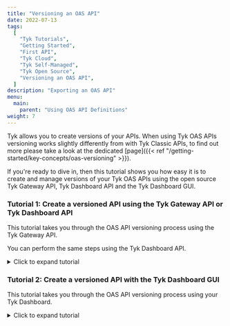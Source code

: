 ```yaml
---
title: "Versioning an OAS API"
date: 2022-07-13
tags:
  [
    "Tyk Tutorials",
    "Getting Started",
    "First API",
    "Tyk Cloud",
    "Tyk Self-Managed",
    "Tyk Open Source",
    "Versioning an OAS API",
  ]
description: "Exporting an OAS API"
menu:
  main:
    parent: "Using OAS API Definitions"
weight: 7
---
```


Tyk allows you to create versions of your APIs. When using Tyk OAS APIs versioning works slightly differently from with Tyk Classic APIs, to find out more please take a look at the dedicated [page]({{< ref "/getting-started/key-concepts/oas-versioning" >}}).

If you're ready to dive in, then this tutorial shows you how easy it is to create and manage versions of your Tyk OAS APIs using the open source Tyk Gateway API, Tyk Dashboard API and the Tyk Dashboard GUI.

### Tutorial 1: Create a versioned API using the Tyk Gateway API or Tyk Dashboard API

This tutorial takes you through the OAS API versioning process using the Tyk Gateway API.

You can perform the same steps using the Tyk Dashboard API.

<details>
  <summary>
    Click to expand tutorial
  </summary>

#### Differences between using the Tyk Dashboard API and Tyk Gateway API

This tutorial has been written assuming that you are using the Tyk Gateway API.

You can also run these steps using the Tyk Dashboard API, noting the differences summarised here:

| Interface         | Port | Endpoint       | Authorization Header  | Authorization credentials        |
| ----------------- | ---- | -------------- | --------------------- | -------------------------------- |
| Tyk Gateway API   | 8080 | `tyk/apis/oas` | `x-tyk-authorization` | `secret` value set in `tyk.conf` |
| Tyk Dashboard API | 3000 | `api/apis/oas` | `Authorization`       | From Dashboard User Profile      |

As explained in the section on [Creating an OAS API]({{< ref "/getting-started/using-oas-definitions/create-an-oas-api" >}}) remember that when using the Tyk Dashboard API you only need to issue one command to create the API and load it onto the Gateway; when using the Tyk Gateway API you must remember to restart or hot reload the Gateway after creating the API.

- When using the Tyk Dashboard API, you can find your credentials key from your **User Profile > Edit Profile > Tyk Dashboard API Access Credentials**

{{< note success >}}
**Note**

You will also need to have ‘admin’ or ‘api’ rights if [RBAC]({{< ref "/tyk-dashboard/rbac.md" >}}) is enabled.
{{< /note >}}

#### Step 1: Create your base API

You need to create a new API that will be the [Base API]({{< ref "/getting-started/key-concepts/oas-versioning#key-concepts" >}}) for the future versions. You do this by sending a Tyk OAS API Definition to the Tyk Gateway API's `apis/oas` endpoint. Note that there is no special command required to create this new API as a Base API - i.e. any Tyk OAS API can be used as a Base API.

| Property     | Description            |
| ------------ | ---------------------- |
| Resource URL | `/tyk/apis/oas`        |
| Method       | `POST`                 |
| Type         | None                   |
| Body         | Tyk OAS API Definition |
| Parameters   | None                   |

We will use [this](https://bit.ly/39tnXgO) minimal API definition.

```curl
curl --location --request POST 'http://{your-tyk-host}:{port}/tyk/apis/oas' \
--header 'x-tyk-authorization: {your-secret}' \
--header 'Content-Type: text/plain' \
--data-raw
'{
  "info": {
    "title": "Petstore",
    "version": "1.0.0"
  },
  "openapi": "3.0.3",
  "components": {},
  "paths": {},
  "x-tyk-api-gateway": {
    "info": {
      "name": "Petstore",
      "state": {
        "active": true
      }
    },
    "upstream": {
      "url": "https://petstore.swagger.io/v2"
    },
    "server": {
      "listenPath": {
        "value": "/base-api/",
        "strip": true
      }
    }
  }
}'
```

If the command succeeds, you will see the following response, where `key` contains the unique identifier (`id`) for the API you have just created:

```.json
{
    "key": {NEW-API-ID},
    "status": "ok",
    "action": "added"
}
```

Once you have created your API, you will need to either restart the Tyk Gateway, or issue a hot reload command:

```curl
curl -H "x-tyk-authorization: {your-secret}" -s http://{your-tyk-host}:{port}/tyk/reload/group
```

#### Step 2: Test your new API

Try out your newly created API to confirm that it hits the upstream Petstore service as intended.

You could issue this command to request the details of the pet with id 123:

```curl
curl --location --request GET 'http://{GATEWAY_URL}/base-api/pet/123'
```

You should see the following response:

```.json
{
    "code": 1,
    "type": "error",
    "message": "Pet not found"
}
```

The above response shows that, whilst the request successfully reached the upstream URL, there is no pet in the store with id 123. This is the expected result.

#### Step 3: Create a new version of your API

Now you will create a second API, this time using the [Httpbin](https://httpbin.org/) service as the upstream URL. We are going to register this as a new version of your Base API.

The following call runs atomically: it creates a new API as a version of the Base API, updating the Base API accordingly.

| Property     | Description                                                                                                                                                                                                                                                                                                                                                                                                                                                           |
| ------------ | --------------------------------------------------------------------------------------------------------------------------------------------------------------------------------------------------------------------------------------------------------------------------------------------------------------------------------------------------------------------------------------------------------------------------------------------------------------------- |
| Resource URL | `/tyk/apis/oas`                                                                                                                                                                                                                                                                                                                                                                                                                                                       |
| Method       | `POST`                                                                                                                                                                                                                                                                                                                                                                                                                                                                |
| Type         | None                                                                                                                                                                                                                                                                                                                                                                                                                                                                  |
| Body         | Tyk OAS API Definition                                                                                                                                                                                                                                                                                                                                                                                                                                                |
| Parameters   | Query (options): <br>- `base_api_id`: The API ID of the Base API to which the new version will be linked.<br>- `base_api_version_name`: The version name of the base API while creating the first version. This doesn't have to be sent for the next versions but if it is set, it will override the base API version name.<br>- `new_version_name`: The version name of the created version.<br>- `set_default`: If true, the new version is set as default version. |

```curl
curl --location --request POST 'http://{your-tyk-host}:{port}/tyk/apis/oas?
base_api_id={BASE-API-ID}&base_api_version_name=v1&new_version_name=v2&set_default=false' \
--header 'x-tyk-authorization: {your-secret}' \
--header 'Content-Type: text/plain' \
--data-raw '{
  "info": {
    "title": "Httpbin",
    "version": "1.0.0"
  },
  "openapi": "3.0.3",
  "components": {},
  "paths": {},
  "x-tyk-api-gateway": {
    "info": {
      "name": "Httpbin",
      "state": {
        "active": true
      }
    },
    "upstream": {
      "url": "http://httpbin.org"
    },
    "server": {
      "listenPath": {
        "value": "/second-api/",
        "strip": true
      }
    }
  }
}'
```

If the command succeeds, you will see the following response, where `key` contains the unique identifier (`id`) for the API you have just created:

```.json
{
    "key": {NEW-API-ID},
    "status": "ok",
    "action": "added"
}
```

Once you have created your API, you will need to either restart the Tyk Gateway, or issue a hot reload command:

```curl
curl -H "x-tyk-authorization: {your-secret}" -s http://{your-tyk-host}:{port}/tyk/reload/group
```

#### Step 4: Confirm that your new API is a Version API

In Step 3 we created a new API and automatically linked it to the Base API. You can verify that this new API is a Version API and not a Base API by inspecting the headers returned when you request the details of your API from Tyk.

Make a `GET` request to the `/apis/oas/` endpoint passing your new API's API-ID as a path parameter:

```curl
curl -v --location --request GET 'http://{your-tyk-host}:{port}/apis/oas/{API-ID}' --header 'x-tyk-authorization: {your-secret}'
```

You will see that the response includes a new header: `x-tyk-base-api-id`. This will be populated with the unique API-ID for the Base API:

```
Content-Type: application/json
x-tyk-base-api-id: {BASE-API-ID}
```

#### Step 5: Test your new API

Try out the newly created API by calling it directly and check that it hits the Httpbin service as intended:

```curl
curl --location --request GET 'http://{GATEWAY_URL}/second-api/get'
```

You should get the following response:

```.json
{
    "args": {},
    "headers": {
        "Accept": "*/*",
        "Accept-Encoding": "gzip, deflate, br",
        "Host": "httpbin.org",
        "Postman-Token": "ecaa7dff-fe6a-4511-852d-d24b7b4f16e4",
        "User-Agent": "PostmanRuntime/7.29.0",
        "X-Amzn-Trace-Id": "Root=1-62b03888-6f3cf17131ac9e0b12779c3d"
    },
    "origin": "::1, 82.77.245.53",
    "url": "http://httpbin.org/get"
}
```

This demonstrates that the request successfully reached the Httpbin upstream.

#### Step 6: Test your Version API

We confirmed in Step 4 that the new version is registered as a version of the original Base API. You can invoke a Version API by making a request to the Base API URL (`listen_path`) configuring the `x-tyk-version` header to select which version to address.

So, if you issue this request:

```curl
curl --location --request GET 'http://{GATEWAY_URL}/base-api/get' --header 'x-tyk-version: v2'
```

You should receive this response:

```.json
{
    "args": {},
    "headers": {
        "Accept": "*/*",
        "Accept-Encoding": "gzip, deflate, br",
        "Host": "httpbin.org",
        "Postman-Token": "74eb591c-ea47-4ca2-9552-66b04460a5d3",
        "User-Agent": "PostmanRuntime/7.29.0",
        "X-Amzn-Trace-Id": "Root=1-62b03f06-670ed0ea44a1a48452d0238e",
        "X-Tyk-Version": "v2"
    },
    "origin": "::1, 82.77.245.53",
    "url": "http://httpbin.org/get"
}
```

You can see that you got the same response as in step 5: this response has come from the Httpbin service rather than the Petstore service.

#### What did you just do?

In this tutorial you created two separate APIs that were designed to describe two different versions of an API. You delegated the responsibility of routing the requests to one of them (the Base API), and configured the second one to act as a secondary version (Version API).

</details>

### Tutorial 2: Create a versioned API with the Tyk Dashboard GUI

This tutorial takes you through the OAS API versioning process using your Tyk Dashboard.

<details>
  <summary>
    Click to expand tutorial
  </summary>

#### Step 1: Create your Base API

1. Select “APIs” from the “System Management” section

{{< img src="/img/oas/api-menu.png" alt="Add new API" >}}

2. Add a new API:

- If you have a fresh Tyk installation with no other APIs added, click **Design new API**:

{{< img src="/img/oas/first-api.png" alt="First API screen" >}}

- If you already have APIs in your Tyk installation, click **Add new API**:

{{< img src="/img/oas/add-new-api.png" alt="Add new API" >}}

3. Configure the API:

{{< img src="/img/oas/api-overview.png" alt="API Base Configuration" >}}

- In the **Overview** section, provide a name for your API (**API Name**) and select the OAS HTTP type (**API Type**)
- In the **Details** section, provide the URL for the upstream service your API should target (**Target URL**); for this tutorial you should use http://petstore.swagger.io/v2/
- Click **Configure API** when you have finished

We will use this as your Base API but note that up to now you've not had to do anything different compared to creating any other Tyk OAS API via the Tyk Dashboard GUI.

#### Step 2: Create a new Version API

1. Within the Tyk Dashboard, go to the `APIs` menu and select your new API. You will create the new Version API from the **Actions** drop-down menu: select **Create a new version**.

{{< img src="/img/oas/create_new_version_action.png" alt="Create a new OAS API Version" >}}

2. The **Create new API version** dialog box will be displayed:

{{< img src="/img/oas/create_new_version_modal.png" alt="OAS Versioning settings dialog" >}}

3. Give your newly created Base API an **Exsisting Version Name** (v1 in the above example)
4. Enter a **New Version Name** for the new version you are creating (v2 in the above example)
5. Decide which of your two versions you want to set as your **Default Version**
6. Click **Create Version**

{{< note success >}}
**Note**

After setting up a versioned API, when creating subsequent versions, the dialog box only asks you to add a new version name.
{{< /note >}}

#### Step 2.5: Additional step for Tyk Cloud and other Multi Gateway setups

For Tyk Cloud users, and other installations with multiple Gateways configured, the **Connect your Gateways** dialog box will be presented after you have completed Step 2.

{{< img src="/img/oas/connect-gateways-dialog.png" alt="Connect your Edge Gateways dialog" >}}

This step is where you can select to which Gateway(s) in your installation you want to deploy the versioned API. You can select one or more of your Gateways, or choose to deploy it later.

{{< img src="/img/oas/connect-gateways-drop-down.png" alt="Select your Edge Gateways" >}}

Click **Confirm** to continue.

#### Step 3: Save your APIs

Don't forget to click **Save** to confirm all the changes you've made to your Base API.

You now have a versioned API and have set one of the versions to be the default that is used if no version is indicated in a future API request.

{{< img src="/img/oas/created_new_version.png" alt="Versioned OAS API, set as Default" >}}

You can inspect the other versions of your API from the drop-down next to the API name:

{{< img src="/img/oas/version__dropdown.png" alt="Version drop-down" >}}

#### Step 4: Manage your Versions

After creating a version for your API, you are able to manage the versions.

1. From any of the versions of your API from the **Actions** drop-down menu

{{< img src="/img/oas/manage_versions_dropdown.png" alt="Manage versions Action menu" >}}

2. You will be taken to a **Manage Versions** page.

{{< img src="/img/oas/manage_versions_page.png" alt="Manage Versions page" >}}

From this screen you can:

- Visualise all the versions

- Create new versions

- Perform search by version name

- Set a specific version to be the default

- Access a quick link to visit the API details page of a specific version

</details>
